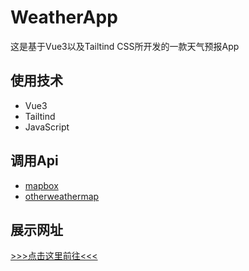 # WeatherApp

这是基于Vue3以及Tailtind CSS所开发的一款天气预报App

## 使用技术
- Vue3
- Tailtind
- JavaScript

## 调用Api

- [mapbox](https://www.mapbox.com/)
- [otherweathermap](https://openweathermap.org/)

## 展示网址 

[>>>点击这里前往<<<](https://weatherhelper.netlify.app)